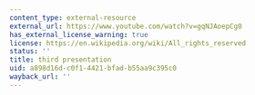```yaml
---
content_type: external-resource
external_url: https://www.youtube.com/watch?v=gqNJAoepCg0
has_external_license_warning: true
license: https://en.wikipedia.org/wiki/All_rights_reserved
status: ''
title: third presentation
uid: a898d16d-c0f1-4421-bfad-b55aa9c395c0
wayback_url: ''
---
```

